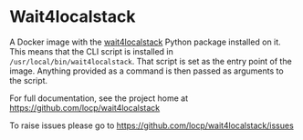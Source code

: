 # Wait4localstack

A Docker image with the
[wait4localstack](https://pypi.org/project/wait4localstack/) Python package installed on it.  This
means that the CLI script is installed in `/usr/local/bin/wait4localstack`.  That script is set as
the entry point of the image.  Anything provided as a command is then passed as arguments
to the script.

For full documentation, see the project home at https://github.com/locp/wait4localstack

To raise issues please go to https://github.com/locp/wait4localstack/issues
